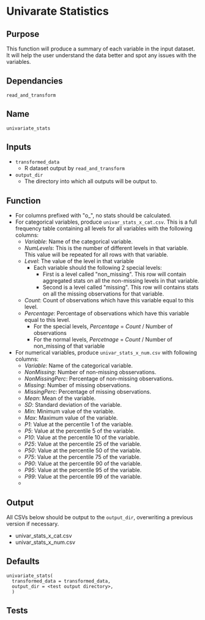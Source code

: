 # Univarate Statistics

## Purpose
This function will produce a summary of each variable in the input dataset. It will help the user understand the data better and spot any issues with the variables.  

## Dependancies
`read_and_transform`

## Name
`univariate_stats`

## Inputs
* `transformed_data`
  * R dataset output by `read_and_transform`
* `output_dir`
  * The directory into which all outputs will be output to.

## Function
* For columns prefixed with "o_", no stats should be calculated.
* For categorical variables, produce `univar_stats_x_cat.csv`. This is a full frequency table containing all levels for all variables with the following columns:
  * _Variable_: Name of the categorical variable.
  * _NumLevels_: This is the number of different levels in that variable. This value will be repeated for all rows with that variable.
  * _Level_: The value of the level in that variable
    * Each variable should the following 2 special levels:
      * First is a level called "non_missing". This row will contain aggregated stats on all the non-missing levels in that variable.
      * Second is a level called "missing". This row will contains stats on all the missing observations for that variable.
  * _Count_: Count of observations which have this variable equal to this level.
  * _Percentage_: Percentage of observations which have this variable equal to this level.
    * For the special levels, _Percentage_ = _Count_ / Number of observations
    * For the normal levels, _Percetnage_ = _Count_ / Number of non_missing of that variable
* For numerical variables, produce `univar_stats_x_num.csv` with following columns:
  * _Variable_: Name of the categorical variable.
  * _NonMissing_: Number of non-missing obsservations.
  * _NonMissingPerc_: Percentage of non-missing observations.
  * _Missing_: Number of missing observations.
  * _MissingPerc_: Percentage of missing observations.
  * _Mean_: Mean of the variable.
  * _SD_: Standard deviation of the variable.
  * _Min_: Minimum value of the variable.
  * _Max_: Maximum value of the variable.
  * _P1_: Value at the percentile 1 of the variable.
  * _P5_: Value at the percentile 5 of the variable.
  * _P10_: Value at the percentile 10 of the variable.
  * _P25_: Value at the percentile 25 of the variable.
  * _P50_: Value at the percentile 50 of the variable.
  * _P75_: Value at the percentile 75 of the variable.
  * _P90_: Value at the percentile 90 of the variable.
  * _P95_: Value at the percentile 95 of the variable.
  * _P99_: Value at the percentile 99 of the variable.
  * _<TO DO:DECILES>_
## Output
All CSVs below should be output to the `output_dir`, overwriting a previous version if necessary.
* univar_stats_x_cat.csv
* univar_stats_x_num.csv

## Defaults
```
univariate_stats(
  transformed_data = transformed_data,
  output_dir = <test output directory>,
  )  
```
## Tests

